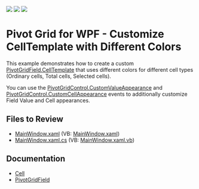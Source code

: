 <!-- default badges list -->
![](https://img.shields.io/endpoint?url=https://codecentral.devexpress.com/api/v1/VersionRange/128578304/22.2.2%2B)
[![](https://img.shields.io/badge/Open_in_DevExpress_Support_Center-FF7200?style=flat-square&logo=DevExpress&logoColor=white)](https://supportcenter.devexpress.com/ticket/details/E2509)
[![](https://img.shields.io/badge/📖_How_to_use_DevExpress_Examples-e9f6fc?style=flat-square)](https://docs.devexpress.com/GeneralInformation/403183)
<!-- default badges end -->

# Pivot Grid for WPF - Customize CellTemplate with Different Colors

This example demonstrates how to create a custom [PivotGridField.CellTemplate](https://docs.devexpress.com/WPF/DevExpress.Xpf.PivotGrid.PivotGridField.CellTemplate) that uses different colors for different cell types (Ordinary cells, Total cells, Selected cells).


You can use the [PivotGridControl.CustomValueAppearance](https://docs.devexpress.com/WPF/DevExpress.Xpf.PivotGrid.PivotGridControl.CustomValueAppearance) and  [PivotGridControl.CustomCellAppearance](https://docs.devexpress.com/WPF/DevExpress.Xpf.PivotGrid.PivotGridControl.CustomCellAppearance) events to additionally customize Field Value and Cell appearances.  

<!-- default file list -->
## Files to Review
* [MainWindow.xaml](./CS/WpfApplication53/MainWindow.xaml) (VB: [MainWindow.xaml](./VB/WpfApplication53/MainWindow.xaml))
* [MainWindow.xaml.cs](./CS/WpfApplication53/MainWindow.xaml.cs) (VB: [MainWindow.xaml.vb](./VB/WpfApplication53/MainWindow.xaml.vb))
<!-- default file list end -->

## Documentation

- [Cell](https://docs.devexpress.com/WPF/7984/controls-and-libraries/pivot-grid/ui-elements/cell)
- [PivotGridField](https://docs.devexpress.com/WPF/DevExpress.Xpf.PivotGrid.PivotGridField)
